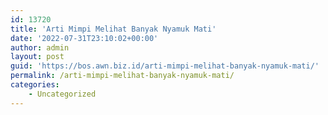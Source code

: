 ```yaml
---
id: 13720
title: 'Arti Mimpi Melihat Banyak Nyamuk Mati'
date: '2022-07-31T23:10:02+00:00'
author: admin
layout: post
guid: 'https://bos.awn.biz.id/arti-mimpi-melihat-banyak-nyamuk-mati/'
permalink: /arti-mimpi-melihat-banyak-nyamuk-mati/
categories:
    - Uncategorized
---
```


